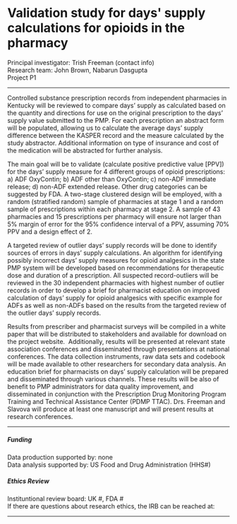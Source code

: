 # Validation study for days' supply calculations for opioids in the pharmacy
Principal investigator: Trish Freeman (contact info)<br>
Research team: John Brown, Nabarun Dasgupta<br>
Project P1
__________

Controlled substance prescription records from independent pharmacies in Kentucky will be reviewed to compare days’ supply as calculated based on the quantity and directions for use on the original prescription to the days’ supply value submitted to the PMP. For each prescription an abstract form will be populated, allowing us to calculate the average days’ supply difference between the KASPER record and the measure calculated by the study abstractor. Additional information on type of insurance and cost of the medication will be abstracted for further analysis.

The main goal will be to validate (calculate positive predictive value [PPV]) for the days’ supply measure for 4 different groups of opioid prescriptions: a) ADF OxyContin; b) ADF other than OxyContin; c) non-ADF immediate release; d) non-ADF extended release. Other drug categories can be suggested by FDA. A two-stage clustered design will be employed, with a random (stratified random) sample of pharmacies at stage 1 and a random sample of prescriptions within each pharmacy at stage 2. A sample of 43 pharmacies and 15 prescriptions per pharmacy will ensure not larger than 5% margin of error for the 95% confidence interval of a PPV, assuming 70% PPV and a design effect of 2.
 
A targeted review of outlier days’ supply records will be done to identify sources of errors in days’ supply calculations. An algorithm for identifying possibly incorrect days’ supply measures for opioid analgesics in the state PMP system will be developed based on recommendations for therapeutic dose and duration of a prescription. All suspected record-outliers will be reviewed in the 30 independent pharmacies with highest number of outlier records in order to develop a brief for pharmacist education on improved calculation of days’ supply for opioid analgesics with specific example for ADFs as well as non-ADFs based on the results from the targeted review of the outlier days’ supply records.

Results from prescriber and pharmacist surveys will be compiled in a white paper that will be distributed to stakeholders and available for download on the project website.  Additionally, results will be presented at relevant state association conferences and disseminated through presentations at national conferences. The data collection instruments, raw data sets and codebook will be made available to other researchers for secondary data analysis. An education brief for pharmacists on days’ supply calculation will be prepared and disseminated through various channels. These results will be also of benefit to PMP administrators for data quality improvement, and disseminated in conjunction with the Prescription Drug Monitoring Program Training and Technical Assistance Center (PDMP TTAC). Drs. Freeman and Slavova will produce at least one manuscript and will present results at research conferences.
__________

##### Funding
Data production supported by: none<br>
Data analysis supported by: US Food and Drug Administration (HHS#)<br>

##### Ethics Review
Instituntional review board: UK #, FDA #<br>
If there are questions about research ethics, the IRB can be reached at: <br>

__________
